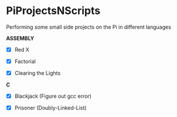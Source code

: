 # PiProjectsNScripts
Performing some small side projects on the Pi in different languages


**ASSEMBLY**

- [X] Red X

- [X] Factorial

- [X] Clearing the Lights


**C**

- [X] Blackjack (Figure out gcc error)

- [X] Prisoner (Doubly-Linked-List)


